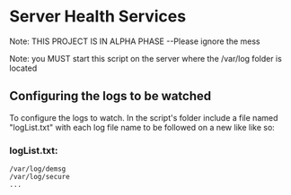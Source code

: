 # Server Health Services

Note: THIS PROJECT IS IN ALPHA PHASE --Please ignore the mess

Note: you MUST start this script on the server where the /var/log folder is 
located

## Configuring the logs to be watched
To configure the logs to watch. In the script's folder include a file named 
"logList.txt" with each log file name to be followed on a new like like so:

### logList.txt:

```
/var/log/demsg
/var/log/secure
...
```
